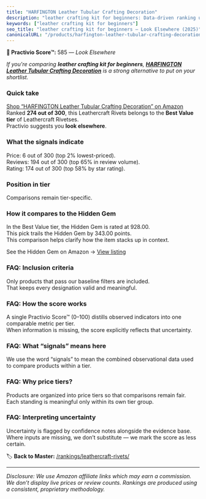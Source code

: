 ```yaml
---
title: "HARFINGTON Leather Tubular Crafting Decoration"
description: "leather crafting kit for beginners: Data-driven ranking using the Practivio Score™. Positioned by quality, value, demand, findability, momentum."
keywords: ["leather crafting kit for beginners"]
seo_title: "leather crafting kit for beginners — Look Elsewhere (2025)"
canonicalURL: "/products/harfington-leather-tubular-crafting-decoration-B0F2J2PSXJ/"
---
```


**🚫 Practivio Score™:** 585 — _Look Elsewhere_


*If you're comparing **leather crafting kit for beginners**, **[HARFINGTON Leather Tubular Crafting Decoration](https://www.amazon.com/dp/B0F2J2PSXJ?tag=practivio-20)** is a strong alternative to put on your shortlist.*
### Quick take
[Shop “HARFINGTON Leather Tubular Crafting Decoration” on Amazon](https://www.amazon.com/dp/B0F2J2PSXJ?tag=practivio-20)
Ranked **274 out of 300**, this Leathercraft Rivets belongs to the **Best Value tier** of Leathercraft Rivetses.  
Practivio suggests you **look elsewhere**.

### What the signals indicate
Price: 6 out of 300 (top 2% lowest-priced).  
Reviews: 194 out of 300 (top 65% in review volume).  
Rating: 174 out of 300 (top 58% by star rating).  

### Position in tier
Comparisons remain tier-specific.

### How it compares to the Hidden Gem
In the Best Value tier, the Hidden Gem is rated at 928.00.  
This pick trails the Hidden Gem by 343.00 points.  
This comparison helps clarify how the item stacks up in context.  

See the Hidden Gem on Amazon → [View listing](https://www.amazon.com/dp/B07F71FXYT?tag=practivio-20)

### FAQ: Inclusion criteria
Only products that pass our baseline filters are included.  
That keeps every designation valid and meaningful.

### FAQ: How the score works
A single Practivio Score™ (0–100) distills observed indicators into one comparable metric per tier.  
When information is missing, the score explicitly reflects that uncertainty.

### FAQ: What “signals” means here
We use the word “signals” to mean the combined observational data used to compare products within a tier.

### FAQ: Why price tiers?
Products are organized into price tiers so that comparisons remain fair.  
Each standing is meaningful only within its own tier group.

### FAQ: Interpreting uncertainty
Uncertainty is flagged by confidence notes alongside the evidence base.  
Where inputs are missing, we don’t substitute — we mark the score as less certain.


🏷️ **Back to Master:** [/rankings/leathercraft-rivets/](/rankings/leathercraft-rivets/)

---
_Disclosure: We use Amazon affiliate links which may earn a commission. We don’t display live prices or review counts. Rankings are produced using a consistent, proprietary methodology._
